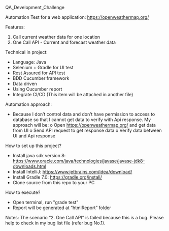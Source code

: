 QA_Development_Challenge

Automation Test for a web application: https://openweathermap.org/

Features:
  1. Call current weather data for one location
  2. One Call API - Current and forecast weather data

Technical in project:
-	Language: Java
-	Selenium + Gradle for UI test
-	Rest Assured for API test
-	BDD Cucumber framework
-	Data driven
-	Using Cucumber report
-	Integrate CI/CD (This item will be attached in another file)

Automation approach:
-	Because I don’t control data and don’t have permission to access to database so that I cannot get data to verify with Api response. My approach will be:
   o	Open https://openweathermap.org/ and get data from UI
   o	Send API request to get response data
   o	Verify data between UI and Api response

How to set up this project?
-	Install java sdk version 8: https://www.oracle.com/java/technologies/javase/javase-jdk8-downloads.html
-	Install IntelliJ: https://www.jetbrains.com/idea/download/
-	Install Gradle 7.0: https://gradle.org/install/
-	Clone source from this repo to your PC

How to execute?
-	Open terminal, run "grade test"
-	Report will be generated at “htmlReport” folder

Notes: The scenario “2. One Call API” is failed because this is a bug. Please help to check in my bug list file (refer bug No.1).
